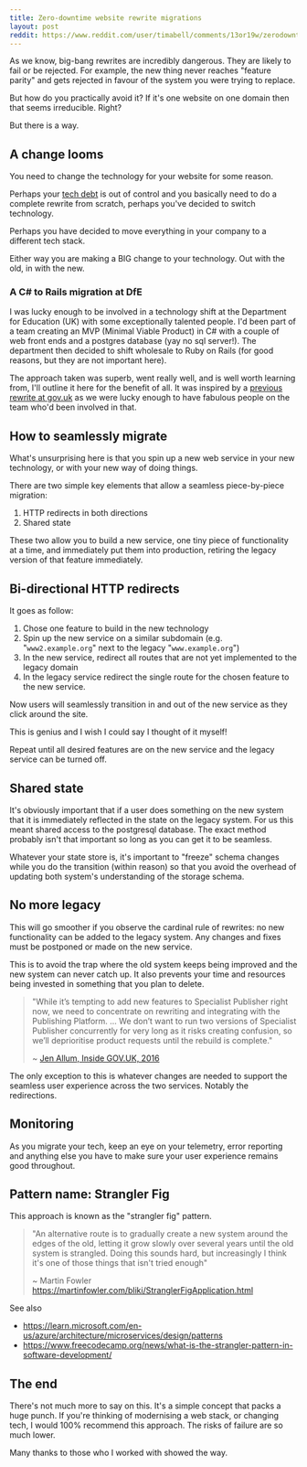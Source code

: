 ```yaml
---
title: Zero-downtime website rewrite migrations
layout: post
reddit: https://www.reddit.com/user/timabell/comments/13or19w/zerodowntime_website_rewrite_migrations/
---
```


As we know, big-bang rewrites are incredibly dangerous. They are likely to fail or be rejected. For example, the new thing never reaches "feature parity" and gets rejected in favour of the system you were trying to replace.

But how do you practically avoid it? If it's one website on one domain then that seems irreducible. Right?

But there is a way.

## A change looms

You need to change the technology for your website for some reason.

Perhaps your [tech debt](/2020/07/09/approaches-to-refactoring-and-technical-debt/) is out of control and you basically need to do a complete rewrite from scratch, perhaps you've decided to switch technology.

Perhaps you have decided to move everything in your company to a different tech stack.

Either way you are making a BIG change to your technology. Out with the old, in with the new.

### A C# to Rails migration at DfE

I was lucky enough to be involved in a technology shift at the Department for Education (UK) with some exceptionally talented people. I'd been part of a team creating an MVP (Minimal Viable Product) in C# with a couple of web front ends and a postgres database (yay no sql server!). The department then decided to shift wholesale to Ruby on Rails (for good reasons, but they are not important here).

The approach taken was superb, went really well, and is well worth learning from, I'll outline it here for the benefit of all. It was inspired by a [previous rewrite at gov.uk](https://insidegovuk.blog.gov.uk/2016/07/29/the-specialist-publisher-rebuild-behind-the-scenes/) as we were lucky enough to have fabulous people on the team who'd been involved in that.

## How to seamlessly migrate

What's unsurprising here is that you spin up a new web service in your new technology, or with your new way of doing things.

There are two simple key elements that allow a seamless piece-by-piece migration:

1. HTTP redirects in both directions
2. Shared state

These two allow you to build a new service, one tiny piece of functionality at a time, and immediately put them into production, retiring the legacy version of that feature immediately.

## Bi-directional HTTP redirects

It goes as follow:

1. Chose one feature to build in the new technology
2. Spin up the new service on a similar subdomain (e.g. "`www2.example.org`" next to the legacy "`www.example.org`")
3. In the new service, redirect all routes that are not yet implemented to the legacy domain
4. In the legacy service redirect the single route for the chosen feature to the new service.

Now users will seamlessly transition in and out of the new service as they click around the site.

This is genius and I wish I could say I thought of it myself!

Repeat until all desired features are on the new service and the legacy service can be turned off.

## Shared state

It's obviously important that if a user does something on the new system that it is immediately reflected in the state on the legacy system. For us this meant shared access to the postgresql database. The exact method probably isn't that important so long as you can get it to be seamless.

Whatever your state store is, it's important to "freeze" schema changes while you do the transition (within reason) so that you avoid the overhead of updating both system's understanding of the storage schema.

## No more legacy

This will go smoother if you observe the cardinal rule of rewrites: no new functionality can be added to the legacy system. Any changes and fixes must be postponed or made on the new service.

This is to avoid the trap where the old system keeps being improved and the new system can never catch up. It also prevents your time and resources being invested in something that you plan to delete.

> "While it’s tempting to add new features to Specialist Publisher right now, we need to concentrate on rewriting and integrating with the Publishing Platform. ... We don’t want to run two versions of Specialist Publisher concurrently for very long as it risks creating confusion, so we’ll deprioritise product requests until the rebuild is complete."  
>  
> ~ [Jen Allum, Inside GOV.UK, 2016](https://insidegovuk.blog.gov.uk/2016/07/29/the-specialist-publisher-rebuild-behind-the-scenes/#:~:text=while%20it%E2%80%99s%20tempting%20to%20add%20new%20features%20to%20specialist%20publisher%20right%20now%2C%20we%20need%20to%20concentrate%20on%20rewriting%20and%20integrating%20with%20the%20publishing%20platform.%20)

The only exception to this is whatever changes are needed to support the seamless user experience across the two services. Notably the redirections.

## Monitoring

As you migrate your tech, keep an eye on your telemetry, error reporting and anything else you have to make sure your user experience remains good throughout.

## Pattern name: Strangler Fig

This approach is known as the "strangler fig" pattern.

> "An alternative route is to gradually create a new system around the edges of the old, letting it grow slowly over several years until the old system is strangled. Doing this sounds hard, but increasingly I think it's one of those things that isn't tried enough"  
>
> ~ Martin Fowler  
> <https://martinfowler.com/bliki/StranglerFigApplication.html>

See also

- <https://learn.microsoft.com/en-us/azure/architecture/microservices/design/patterns>
- <https://www.freecodecamp.org/news/what-is-the-strangler-pattern-in-software-development/>

## The end

There's not much more to say on this. It's a simple concept that packs a huge punch. If you're thinking of modernising a web stack, or changing tech, I would 100% recommend this approach. The risks of failure are so much lower.

Many thanks to those who I worked with showed the way.
